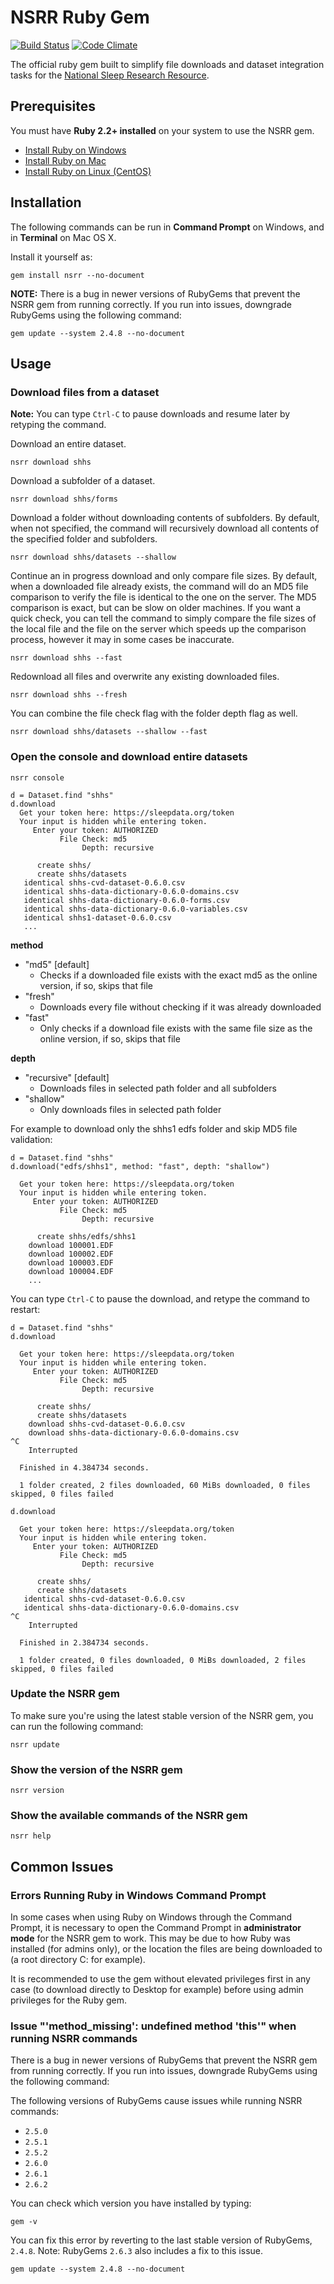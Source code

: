 # NSRR Ruby Gem

[![Build Status](https://travis-ci.org/nsrr/nsrr-gem.svg?branch=master)](https://travis-ci.org/nsrr/nsrr-gem)
[![Code Climate](https://codeclimate.com/github/nsrr/nsrr-gem/badges/gpa.svg)](https://codeclimate.com/github/nsrr/nsrr-gem)

The official ruby gem built to simplify file downloads and dataset integration tasks for the [National Sleep Research Resource](https://sleepdata.org).

## Prerequisites

You must have **Ruby 2.2+ installed** on your system to use the NSRR gem.

- [Install Ruby on Windows](https://github.com/remomueller/documentation/blob/master/windows/130-ruby.md)
- [Install Ruby on Mac](https://github.com/remomueller/documentation/blob/master/macos/130-install-rvm.md)
- [Install Ruby on Linux (CentOS)](https://github.com/remomueller/documentation/blob/master/centos/130-install-rvm.md)

## Installation

The following commands can be run in **Command Prompt** on Windows, and in **Terminal** on Mac OS X.

Install it yourself as:

```console
gem install nsrr --no-document
```

**NOTE:** There is a bug in newer versions of RubyGems that prevent the NSRR gem
from running correctly. If you run into issues, downgrade RubyGems using the
following command:

```console
gem update --system 2.4.8 --no-document
```

## Usage

### Download files from a dataset

**Note:** You can type `Ctrl-C` to pause downloads and resume later by retyping the command.

Download an entire dataset.

```console
nsrr download shhs
```

Download a subfolder of a dataset.

```console
nsrr download shhs/forms
```

Download a folder without downloading contents of subfolders. By default, when not specified, the command will recursively download all contents of the specified folder and subfolders.

```console
nsrr download shhs/datasets --shallow
```

Continue an in progress download and only compare file sizes. By default, when a downloaded file already exists, the command will do an MD5 file comparison to verify the file is identical to the one on the server. The MD5 comparison is exact, but can be slow on older machines. If you want a quick check, you can tell the command to simply compare the file sizes of the local file and the file on the server which speeds up the comparison process, however it may in some cases be inaccurate.

```console
nsrr download shhs --fast
```

Redownload all files and overwrite any existing downloaded files.

```console
nsrr download shhs --fresh
```

You can combine the file check flag with the folder depth flag as well.

```console
nsrr download shhs/datasets --shallow --fast
```

### Open the console and download entire datasets

```console
nsrr console
```

```
d = Dataset.find "shhs"
d.download
  Get your token here: https://sleepdata.org/token
  Your input is hidden while entering token.
     Enter your token: AUTHORIZED
           File Check: md5
                Depth: recursive

      create shhs/
      create shhs/datasets
   identical shhs-cvd-dataset-0.6.0.csv
   identical shhs-data-dictionary-0.6.0-domains.csv
   identical shhs-data-dictionary-0.6.0-forms.csv
   identical shhs-data-dictionary-0.6.0-variables.csv
   identical shhs1-dataset-0.6.0.csv
   ...
```

**method**
  - "md5" [default]
    - Checks if a downloaded file exists with the exact md5 as the online version, if so, skips that file
  - "fresh"
    - Downloads every file without checking if it was already downloaded
  - "fast"
    - Only checks if a download file exists with the same file size as the online version, if so, skips that file

**depth**
  - "recursive" [default]
    - Downloads files in selected path folder and all subfolders
  - "shallow"
    - Only downloads files in selected path folder

For example to download only the shhs1 edfs folder and skip MD5 file validation:

```
d = Dataset.find "shhs"
d.download("edfs/shhs1", method: "fast", depth: "shallow")

  Get your token here: https://sleepdata.org/token
  Your input is hidden while entering token.
     Enter your token: AUTHORIZED
           File Check: md5
                Depth: recursive

      create shhs/edfs/shhs1
    download 100001.EDF
    download 100002.EDF
    download 100003.EDF
    download 100004.EDF
    ...
```

You can type `Ctrl-C` to pause the download, and retype the command to restart:

```
d = Dataset.find "shhs"
d.download

  Get your token here: https://sleepdata.org/token
  Your input is hidden while entering token.
     Enter your token: AUTHORIZED
           File Check: md5
                Depth: recursive

      create shhs/
      create shhs/datasets
    download shhs-cvd-dataset-0.6.0.csv
    download shhs-data-dictionary-0.6.0-domains.csv
^C
    Interrupted

  Finished in 4.384734 seconds.

  1 folder created, 2 files downloaded, 60 MiBs downloaded, 0 files skipped, 0 files failed

d.download

  Get your token here: https://sleepdata.org/token
  Your input is hidden while entering token.
     Enter your token: AUTHORIZED
           File Check: md5
                Depth: recursive

      create shhs/
      create shhs/datasets
   identical shhs-cvd-dataset-0.6.0.csv
   identical shhs-data-dictionary-0.6.0-domains.csv
^C
    Interrupted

  Finished in 2.384734 seconds.

  1 folder created, 0 files downloaded, 0 MiBs downloaded, 2 files skipped, 0 files failed
```

### Update the NSRR gem

To make sure you're using the latest stable version of the NSRR gem, you can run the following command:

```console
nsrr update
```

### Show the version of the NSRR gem

```console
nsrr version
```

### Show the available commands of the NSRR gem

```console
nsrr help
```

## Common Issues

### Errors Running Ruby in Windows Command Prompt

In some cases when using Ruby on Windows through the Command Prompt, it is
necessary to open the Command Prompt in **administrator mode** for the NSRR gem
to work. This may be due to how Ruby was installed (for admins only), or the
location the files are being downloaded to (a root directory C: for example).

It is recommended to use the gem without elevated privileges first in any case
(to download directly to Desktop for example) before using admin privileges for
the Ruby gem.

### Issue "'method_missing': undefined method 'this'" when running NSRR commands

There is a bug in newer versions of RubyGems that prevent the NSRR gem
from running correctly. If you run into issues, downgrade RubyGems using the
following command:

The following versions of RubyGems cause issues while running NSRR commands:

- `2.5.0`
- `2.5.1`
- `2.5.2`
- `2.6.0`
- `2.6.1`
- `2.6.2`

You can check which version you have installed by typing:

```console
gem -v
```

You can fix this error by reverting to the last stable version of RubyGems,
`2.4.8`. Note: RubyGems `2.6.3` also includes a fix to this issue.

```console
gem update --system 2.4.8 --no-document
```

